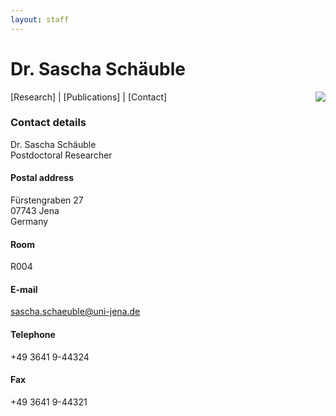 ```yaml
---
layout: staff
---
```


# Dr. Sascha Schäuble

<img style="float: right;" src="http://www.julielab.de/coling_multimedia/de/img/staff/2016/sascha_scha%CC%88uble-width-185-height-242.jpeg">

[Research]
| [Publications]
| [Contact]

### Contact details
Dr. Sascha Schäuble<br/>
Postdoctoral Researcher

#### Postal address
Fürstengraben 27<br/>
07743 Jena<br/>
Germany

#### Room
R004

#### E-mail
[sascha.schaeuble@uni-jena.de](mailto:sascha.schaeuble@uni-jena.de)

#### Telephone
+49 3641 9-44324

#### Fax
+49 3641 9-44321
